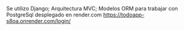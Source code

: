 Se utilizo Django;
Arquitectura MVC;
Modelos ORM para trabajar con PostgreSql desplegado en render.com
https://todoapp-s8oa.onrender.com/login/
